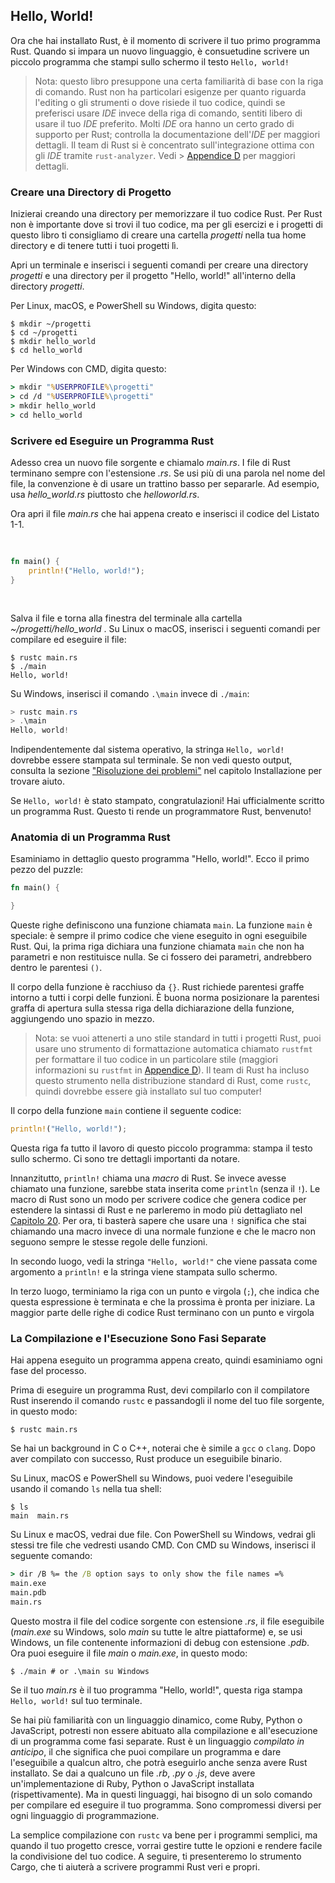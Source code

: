 ## Hello, World!

Ora che hai installato Rust, è il momento di scrivere il tuo primo programma
Rust. Quando si impara un nuovo linguaggio, è consuetudine scrivere un piccolo
programma che stampi sullo schermo il testo `Hello, world!`

> Nota: questo libro presuppone una certa familiarità di base con la riga di
> comando. Rust non ha particolari esigenze per quanto riguarda l'editing o gli
> strumenti o dove risiede il tuo codice, quindi se preferisci usare _IDE_
> invece della riga di comando, sentiti libero di usare il tuo _IDE_ preferito.
> Molti _IDE_ ora hanno un certo grado di supporto per Rust; controlla la
> documentazione dell'_IDE_ per maggiori dettagli. Il team di Rust si è
> concentrato sull'integrazione ottima con gli _IDE_ tramite `rust-analyzer`.
> Vedi > [Appendice D][devtools] per maggiori dettagli.

### Creare una Directory di Progetto

Inizierai creando una directory per memorizzare il tuo codice Rust. Per Rust non
è importante dove si trovi il tuo codice, ma per gli esercizi e i progetti di
questo libro ti consigliamo di creare una cartella _progetti_ nella tua home
directory e di tenere tutti i tuoi progetti lì.

Apri un terminale e inserisci i seguenti comandi per creare una directory
_progetti_ e una directory per il progetto "Hello, world!" all'interno della
directory _progetti_.

Per Linux, macOS, e PowerShell su Windows, digita questo:

```console
$ mkdir ~/progetti
$ cd ~/progetti
$ mkdir hello_world
$ cd hello_world
```

Per Windows con CMD, digita questo:

```cmd
> mkdir "%USERPROFILE%\progetti"
> cd /d "%USERPROFILE%\progetti"
> mkdir hello_world
> cd hello_world
```

### Scrivere ed Eseguire un Programma Rust

Adesso crea un nuovo file sorgente e chiamalo _main.rs_. I file di Rust
terminano sempre con l'estensione _.rs_. Se usi più di una parola nel nome del
file, la convenzione è di usare un trattino basso per separarle. Ad esempio, usa
_hello_world.rs_ piuttosto che _helloworld.rs_.

Ora apri il file _main.rs_ che hai appena creato e inserisci il codice del
Listato 1-1.

<Listing number="1-1" file-name="main.rs" caption="Un programma che stampa `Hello, world!`">

```rust
fn main() {
    println!("Hello, world!");
}
```

</Listing>

Salva il file e torna alla finestra del terminale alla cartella
_~/progetti/hello_world_ . Su Linux o macOS, inserisci i seguenti comandi per
compilare ed eseguire il file:

```console
$ rustc main.rs
$ ./main
Hello, world!
```

Su Windows, inserisci il comando `.\main` invece di `./main`:

```powershell
> rustc main.rs
> .\main
Hello, world!
```

Indipendentemente dal sistema operativo, la stringa `Hello, world!` dovrebbe
essere stampata sul terminale. Se non vedi questo output, consulta la sezione
["Risoluzione dei problemi"][risoluzione-dei-problemi]<!-- ignore --> nel
capitolo Installazione per trovare aiuto.

Se `Hello, world!` è stato stampato, congratulazioni! Hai ufficialmente scritto
un programma Rust. Questo ti rende un programmatore Rust, benvenuto!

### Anatomia di un Programma Rust

Esaminiamo in dettaglio questo programma "Hello, world!". Ecco il primo pezzo
del puzzle:

```rust
fn main() {

}
```

Queste righe definiscono una funzione chiamata `main`. La funzione `main` è
speciale: è sempre il primo codice che viene eseguito in ogni eseguibile Rust.
Qui, la prima riga dichiara una funzione chiamata `main` che non ha parametri e
non restituisce nulla. Se ci fossero dei parametri, andrebbero dentro le
parentesi `()`.

Il corpo della funzione è racchiuso da `{}`. Rust richiede parentesi graffe
intorno a tutti i corpi delle funzioni. È buona norma posizionare la parentesi
graffa di apertura sulla stessa riga della dichiarazione della funzione,
aggiungendo uno spazio in mezzo.

> Nota: se vuoi attenerti a uno stile standard in tutti i progetti Rust, puoi
> usare uno strumento di formattazione automatica chiamato `rustfmt` per
> formattare il tuo codice in un particolare stile (maggiori informazioni su
> `rustfmt` in [Appendice D][devtools]<!-- ignore -->). Il team di Rust ha
> incluso questo strumento nella distribuzione standard di Rust, come `rustc`,
> quindi dovrebbe essere già installato sul tuo computer!

Il corpo della funzione `main` contiene il seguente codice:

```rust
println!("Hello, world!");
```

Questa riga fa tutto il lavoro di questo piccolo programma: stampa il testo
sullo schermo. Ci sono tre dettagli importanti da notare.

Innanzitutto, `println!` chiama una _macro_ di Rust. Se invece avesse chiamato
una funzione, sarebbe stata inserita come `println` (senza il `!`). Le macro di
Rust sono un modo per scrivere codice che genera codice per estendere la
sintassi di Rust e ne parleremo in modo più dettagliato nel [Capitolo
20][ch20-macros]<!-- ignore -->. Per ora, ti basterà sapere che usare una `!`
significa che stai chiamando una macro invece di una normale funzione e che le
macro non seguono sempre le stesse regole delle funzioni.

In secondo luogo, vedi la stringa `"Hello, world!"` che viene passata come
argomento a `println!` e la stringa viene stampata sullo schermo.

In terzo luogo, terminiamo la riga con un punto e virgola (`;`), che indica che
questa espressione è terminata e che la prossima è pronta per iniziare. La
maggior parte delle righe di codice Rust terminano con un punto e virgola

### La Compilazione e l'Esecuzione Sono Fasi Separate

Hai appena eseguito un programma appena creato, quindi esaminiamo ogni fase del
processo.

Prima di eseguire un programma Rust, devi compilarlo con il compilatore Rust
inserendo il comando `rustc` e passandogli il nome del tuo file sorgente, in
questo modo:

```console
$ rustc main.rs
```

Se hai un background in C o C++, noterai che è simile a `gcc` o `clang`. Dopo
aver compilato con successo, Rust produce un eseguibile binario.

Su Linux, macOS e PowerShell su Windows, puoi vedere l'eseguibile usando il
comando `ls` nella tua shell:

```console
$ ls
main  main.rs
```

Su Linux e macOS, vedrai due file. Con PowerShell su Windows, vedrai gli stessi
tre file che vedresti usando CMD. Con CMD su Windows, inserisci il seguente
comando:

```cmd
> dir /B %= the /B option says to only show the file names =%
main.exe
main.pdb
main.rs
```

Questo mostra il file del codice sorgente con estensione _.rs_, il file
eseguibile (_main.exe_ su Windows, solo _main_ su tutte le altre piattaforme) e,
se usi Windows, un file contenente informazioni di debug con estensione _.pdb_.
Ora puoi eseguire il file _main_ o _main.exe_, in questo modo:

```console
$ ./main # or .\main su Windows
```

Se il tuo _main.rs_ è il tuo programma "Hello, world!", questa riga stampa
`Hello, world!` sul tuo terminale.

Se hai più familiarità con un linguaggio dinamico, come Ruby, Python o
JavaScript, potresti non essere abituato alla compilazione e all'esecuzione di
un programma come fasi separate. Rust è un linguaggio _compilato in anticipo_,
il che significa che puoi compilare un programma e dare l'eseguibile a qualcun
altro, che potrà eseguirlo anche senza avere Rust installato. Se dai a qualcuno
un file _.rb_, _.py_ o _.js_, deve avere un'implementazione di Ruby, Python o
JavaScript installata (rispettivamente). Ma in questi linguaggi, hai bisogno di
un solo comando per compilare ed eseguire il tuo programma. Sono compromessi
diversi per ogni linguaggio di programmazione.

La semplice compilazione con `rustc` va bene per i programmi semplici, ma quando
il tuo progetto cresce, vorrai gestire tutte le opzioni e rendere facile la
condivisione del tuo codice. A seguire, ti presenteremo lo strumento Cargo, che
ti aiuterà a scrivere programmi Rust veri e propri.

[risoluzione-dei-problemi]: ch01-01-installation.html#risoluzione-dei-problemi
[devtools]: appendix-04-useful-development-tools.html
[ch20-macros]: ch20-05-macros.html
